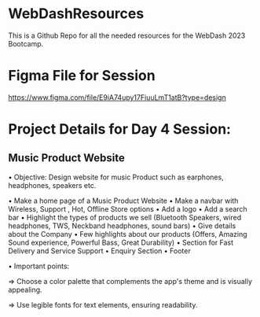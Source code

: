 # WebDashResources
This is a Github Repo for all the needed resources for the WebDash 2023 Bootcamp.

# Figma File for Session
https://www.figma.com/file/E9iA74upy17FiuuLmT1atB?type=design

# Project Details for Day 4 Session:

## Music Product Website

• Objective: Design website for music Product such as earphones, headphones, speakers etc.


• Make a home page of a Music Product Website
• Make a navbar with Wireless, Support , Hot, Offline Store options
• Add a logo
• Add a search bar
• Highlight the types of products we sell (Bluetooth Speakers, wired headphones, TWS, Neckband headphones, sound bars)
• Give details about the Company
• Few highlights about our products (Offers, Amazing Sound experience, Powerful Bass, Great Durability)
• Section for Fast Delivery and Service Support 
• Enquiry Section
• Footer


• Important points:

=> Choose a color palette that complements the app's theme and is visually appealing.

=> Use legible fonts for text elements, ensuring readability.

